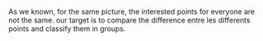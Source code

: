 As we known, for the same picture, the interested points for everyone are not the same. our target is to compare the difference entre les differents points and classify them in groups.
